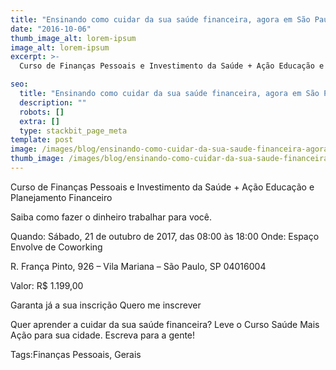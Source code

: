 ```yaml
---
title: "Ensinando como cuidar da sua saúde financeira, agora em São Paulo!"
date: "2016-10-06"
thumb_image_alt: lorem-ipsum
image_alt: lorem-ipsum
excerpt: >-
  Curso de Finanças Pessoais e Investimento da Saúde + Ação Educação e Planejamento Financeiro

seo:
  title: "Ensinando como cuidar da sua saúde financeira, agora em São Paulo!"
  description: ""
  robots: []
  extra: []
  type: stackbit_page_meta
template: post
image: /images/blog/ensinando-como-cuidar-da-sua-saude-financeira-agora-em-sao-paulo.jpg
thumb_image: /images/blog/ensinando-como-cuidar-da-sua-saude-financeira-agora-em-sao-paulo.jpg
---
```


Curso de Finanças Pessoais e Investimento da Saúde + Ação Educação e Planejamento Financeiro

Saiba como fazer o dinheiro trabalhar para você.

Quando: Sábado, 21 de outubro de 2017, das 08:00 às 18:00
Onde: Espaço Envolve de Coworking

R. França Pinto, 926 – Vila Mariana – São Paulo, SP 04016004

Valor: R$ 1.199,00

Garanta já a sua inscrição
Quero me inscrever

Quer aprender a cuidar da sua saúde financeira? Leve o Curso Saúde Mais Ação para sua cidade. Escreva para a gente!

Tags:Finanças Pessoais, Gerais

